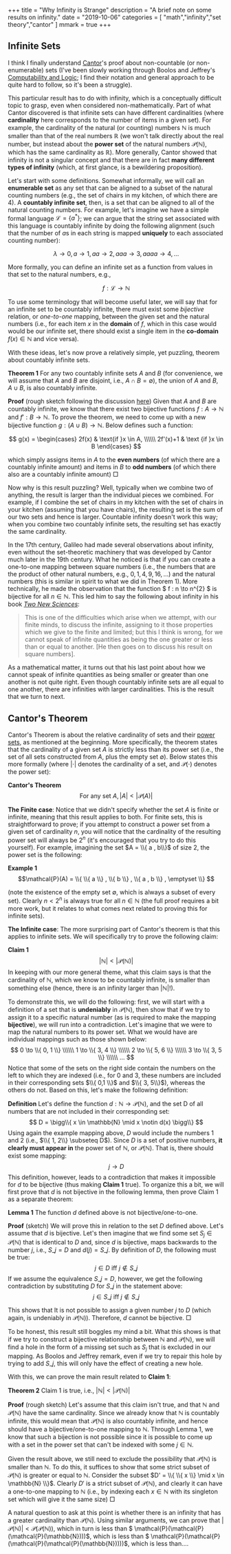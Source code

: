 +++
title = "Why Infinity is Strange"
description = "A brief note on some results on infinity."
date = "2019-10-06"
categories = [ "math","infinity","set theory","cantor" ]
mmark = true
+++

Infinite Sets
-------------------------

I think I finally understand [Cantor](https://en.wikipedia.org/wiki/Georg_Cantor)'s proof about non-countable (or
non-enumerable) sets (I've been slowly working through Boolos and
Jeffrey's
[Computability and Logic](https://www.goodreads.com/book/show/1556746.Computability_and_Logic);
I find their notation and general approach to be quite hard to follow,
so it's been a struggle).

This particular result has to do with infinity, which is a
conceptually difficult topic to grasp, even when considered
non-mathematically. Part of what Cantor discovered is that infinite
sets can have different cardinalities (where **cardinality** here
corresponds to the number of items in a given set). For example,  the cardinality of the natural (or counting) numbers
$\mathbb{N}$ is much smaller than that of the real numbers
$\mathbb{R}$ (we won't talk directly about the real number, but instead about the **power set** of the natural numbers $\mathcal{P}(\mathbb{N})$,
which has the same cardinality as $\mathbb{R}$). More generally, Cantor showed that
infinity is not a singular concept  and that there are in fact **many different
types of infinity** (which, at first glance, is a bewildering proposition). 

Let's start with some definitions. Somewhat informally, we will call
an **enumerable set** as any set  that can be aligned
to a subset of the natural counting numbers (e.g., the set of chairs
in my kitchen, of which there are 4). A **countably infinite
set**, then, is a set that can be aligned to all of the natural
counting numbers. For example, let's imagine we have a simple formal language
$\mathcal{L} = \{ a^{*} \}$; we can argue that the string set
associated with this language is countably infinite by doing the following
alignment (such that the number of $a$s in each string is mapped
**uniquely** to each associated counting number):

$$\lambda  \to 0, a \to 1, aa \to 2, aaa \to 3, aaaa \to 4, ...$$

More formally, you can define an infinite set as a function from
values in that set to the natural numbers, e.g.,

$$f : \mathcal{L} \to \mathbb{N}$$

To use some terminology
that will become useful later, we will say that for an infinite set to
be countably infinite, there must exist some *bijective* relation, or
*one-to-one* mapping, between the given set and  the natural numbers (i.e.,
for each item $x$ in the **domain** of $f$, which in this case would would be our infinite set,
there should exist a single item in the **co-domain** $f(x) \in
\mathbb{N}$ and vice versa).

With these ideas, let's now prove a relatively simple, yet puzzling, theorem about countably infinite sets. 

**Theorem 1** For any two countably infinite sets $A$ and $B$ (for
  convenience, we will assume that $A$ and $B$ are disjoint, i.e., $A
  \cap B = \emptyset$), the
  union of $A$ and $B$, $A \cup B$, is also countably infinite. 
  
**Proof** (rough sketch following the discussion [here](https://math.stackexchange.com/questions/49758/proving-that-a-union-of-countably-infinite-sets-is-countably-infinite)) Given that $A$ and $B$ are countably
  infinite, we know that there exist two bijective functions $f : A
  \to \mathbb{N}$ and $f' : B \to \mathbb{N}$. To prove the theorem,
  we need to come up with a new bijective  function $g : (A \cup B) \to \mathbb{N}$. Below defines such
  a function:

$$
g(x) =
\begin{cases}
2f(x) & \text{if }x \in A, \\\\\\
2f'(x)+1 & \text {if }x \in B
\end{cases}
$$

which simply assigns items in $A$ to the **even numbers** (of which there
are a countably infinite amount) and items in $B$ to **odd numbers** (of
which there also are a countably infinite amount)  □

Now why is this result puzzling? Well, typically when we combine two
of anything, the result is larger than the
individual pieces we combined. For example, if I combine the set of chairs in my
kitchen with the set of chairs in your kitchen (assuming that you have chairs), the resulting set is the sum of our
two sets and hence is larger. Countable infinity doesn't work this way; when you combine
two countably infinite sets, the resulting set has exactly the same
cardinality. 

In the 17th century, Galileo had made several observations about
infinity, even without the  set-theoretic machinery that was
developed by Cantor much later in the 19th century. What he noticed
is that if you can create a one-to-one mapping between square numbers (i.e., the numbers that
are the product of other natural numbers, e.g., $0,1,4,9,16,...$) and the natural
numbers (this is similar in spirit to what we did in Theorem 1). More
technically, he made the observation that the function  $ f : n \to n^{2} $ is
bijective for all $n \in \mathbb{N}$.  This led him to say the following about infinity in his book [*Two New Sciences*](https://en.wikipedia.org/wiki/Two_New_Sciences): 

> This is one of the difficulties which arise when we attempt, with
> our finite minds, to discuss the infinite, assigning to it those
> properties which we give to the finite and limited; but this I think
> is wrong, for we cannot speak of infinite quantities as being the  one greater or less than or equal to another. [He then goes on to discuss his result on square numbers].
    
As a mathematical matter, it turns out that his last
point about how we cannot speak of infinite quantities as being smaller or
greater than one another is not quite right. Even though countably
infinite sets are all equal to one another, there are infinities with
larger cardinalities. This is the result that we turn to next. 

Cantor's Theorem
-------------------------

Cantor's Theorem is about the relative cardinality of sets and their
[power sets](https://en.wikipedia.org/wiki/Power_set), as mentioned  at the beginning. More specifically, the
theorem states that the cardinality of a given set $A$ is strictly
less than  its power set (i.e., the set of all sets constructed from
$A$, plus the empty set $\emptyset$). Below states this more formally (where $|\cdot|$
denotes the cardinality of a set, and $\mathcal{P}(\cdot)$ denotes the
power set): 

**Cantor's Theorem** $$\text{For any set } A, |A| \lt | \mathcal{P}(A)|$$

**The Finite case**: Notice that we didn't specify whether the set $A$ is finite or
infinite, meaning that this result applies to both.  For finite sets, this is straightforward to prove; if you
attempt to construct a power set from a given set of cardinality $n$, you will notice
that the cardinality of the resulting power set will always be $2^{n}$
(it's encouraged that you try to do this yourself). For example, imagining the set $A = \\{ a ,
b\\}$ of size 2, the power set is the following: 

**Example 1** $$\mathcal{P}(A) = \\{ \\{ a \\} , \\{ b \\} , \\{ a , b \\} , \emptyset  \\} $$

(note the existence of the empty set $\emptyset$, which is always a
subset of every set). Clearly  $n \lt 2^{n}$ is always true for all $n \in \mathbb{N}$ (the full
proof requires a bit more work, but it relates to what comes next
related to proving this for infinite sets).

**The Infinite case**: The more surprising part of Cantor's theorem is
that this applies to infinite sets. We will specifically try to prove
the following claim:

**Claim 1** $$| \mathbb{N} | \lt | \mathcal{P}(\mathbb{N})  |$$
In keeping with our more general theme, what this claim says is that the cardinality of $\mathbb{N}$, which we
know to be countably infinite, is smaller than
something else (hence, there is an infinity larger than $| \mathbb{N} |$!). 

To demonstrate this, we will do the following: first, we will start with a
definition of a set that is **undeniably** in $\mathcal{P}(\mathbb{N})$,
then show that if we try to assign it to a specific natural number
(as is required to make the mapping **bijective**), we will run into a
contradiction. Let's imagine that we were to map the natural numbers
to its power set. What we would have  are individual
mappings such as those shown below: 
$$
0 \to \\{ 0, 1 \\} \\\\\\
1 \to \\{ 3, 4 \\} \\\\\\
2 \to \\{ 5, 6 \\} \\\\\\
3 \to \\{ 3, 5 \\} \\\\\\
...
$$
Notice that some of the sets on the right side contain the numbers on
the left to which they are indexed (i.e., for $0$ and
$3$,  these numbers are included in their corresponding sets $\\{ 0,1 \\}$ and $\\{ 3,
5\\}$), whereas the others do not. Based on this, let's make the following
definition: 

**Definition** Let's  define the function $d : \mathbb{N} \to
\mathcal{P}(\mathbb{N})$, and the  set D of all numbers that are not included in their corresponding set: 
$$
D = \bigg\\{ x \in \mathbb{N} \mid   x \notin d(x) \bigg\\}
$$
Using again the example mapping above, $D$ would include the numbers $1$ and
$2$ (i.e., $\\{ 1, 2\\} \subseteq D$). Since $D$ is a set of positive numbers, **it clearly must
appear in** the power set of $\mathbb{N}$, or
$\mathcal{P}(\mathbb{N})$. That is, there should exist some mapping:
$$
j \to D
$$
This definition, however, leads to a contradiction that makes it impossible for $d$
to be bijective (thus making **Claim 1** true). To organize this a
bit, we will first prove that $d$ is not bijective in the following
lemma, then prove Claim 1 as a separate theorem: 

**Lemma 1**  The function $d$ defined above is not bijective/one-to-one.

**Proof** (sketch) We will prove this in relation to the set $D$
defined above. Let's assume that $d$ is bijective. Let's then imagine
that we find some set $S_{j} \in \mathcal{P}(\mathbb{N})$ that is identical to
$D$ and, since $d$ is bijective, maps backwards to the number $j$, i.e., $S\_{j} = D$ and $d(j) = S\_{j}$.  By definition of $D$,
the following must be true: 
$$j \in D \text{ iff } j \notin S\_{j}$$
If we assume the equivalence $S\_{j} = D$, however, we get the
following contradiction by substituting $D$ for $S\_{j}$ in the
  statement above:
$$j \in S\_{j} \text{ iff } j \notin S\_{j}$$

This shows that It is not possible to assign a given number $j$ to $D$ (which
again, is undeniably in $\mathcal{P}(\mathbb{N})$). Therefore, $d$
cannot be bijective.  □

To be honest, this result still boggles my mind a bit. What this shows
is that if we try to construct a bijective relationship between
$\mathbb{N}$ and $\mathcal{P}(\mathbb{N})$, we will find a hole in 
the form of a missing set such as $S_{j}$ that is excluded in our
mapping. As Boolos and Jeffrey remark, even if we
try to repair this hole by trying to add $S\_{j}$, this will only have
the effect of creating a new hole.

With this, we can prove the main result related to **Claim 1**:

**Theorem 2** Claim 1 is true, i.e., $| \mathbb{N} | \lt | \mathcal{P}(\mathbb{N})  |$

**Proof** (rough sketch) Let's assume that this claim isn't true, and that
  $\mathbb{N}$ and $\mathcal{P}(\mathbb{N})$ have the same
  cardinality. Since we already know that $\mathbb{N}$ is countably
  infinite, this would mean that $\mathcal{P}(\mathbb{N})$ is also 
  countably infinite, and hence should have a bijective/one-to-one mapping to
  $\mathbb{N}$. Through Lemma 1, we know that such a bijection is not
  possible since it is possible to come up with a set in the power set
  that can't be indexed with some $j \in \mathbb{N}$.

Given the result above, we still need to exclude the possibility that
$\mathcal{P}(\mathbb{N})$ is smaller than $\mathbb{N}$. To do
this, it suffices to show that some strict subset of
$\mathcal{P}(\mathbb{N})$ is greater or equal to $\mathbb{N}$. Consider the
subset $D' = \\{ \\{ x \\} \mid x \in \mathbb{N}  \\}$. Clearly $D'$ is a
strict subset of $\mathcal{P}(\mathbb{N})$, and clearly it can have a
one-to-one mapping to $\mathbb{N}$ (i.e., by indexing each $x \in \mathbb{N}$ with its
singleton set which will give it the same size) □

A natural question to ask at this point is whether there is an
infinity that has a greater cardinality than
$\mathcal{P}(\mathbb{N})$. Using similar arguments, we can prove that
$| \mathcal{P}(\mathbb{N}) | \lt
\mathcal{P}(\mathcal{P}(\mathbb{N}))$, which in turn is less than $
\mathcal{P}(\mathcal{P}(\mathcal{P}(\mathbb{N})))$, which is less than $
\mathcal{P}(\mathcal{P}(\mathcal{P}(\mathcal{P}(\mathbb{N}))))$, which
is less than....

